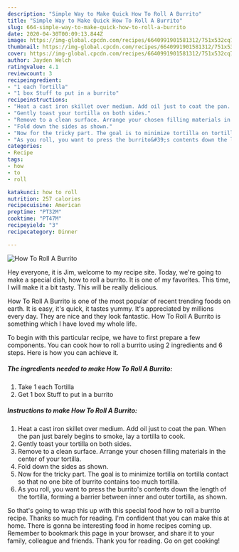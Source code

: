 ```yaml
---
description: "Simple Way to Make Quick How To Roll A Burrito"
title: "Simple Way to Make Quick How To Roll A Burrito"
slug: 664-simple-way-to-make-quick-how-to-roll-a-burrito
date: 2020-04-30T00:09:13.844Z
image: https://img-global.cpcdn.com/recipes/6640991901581312/751x532cq70/how-to-roll-a-burrito-recipe-main-photo.jpg
thumbnail: https://img-global.cpcdn.com/recipes/6640991901581312/751x532cq70/how-to-roll-a-burrito-recipe-main-photo.jpg
cover: https://img-global.cpcdn.com/recipes/6640991901581312/751x532cq70/how-to-roll-a-burrito-recipe-main-photo.jpg
author: Jayden Welch
ratingvalue: 4.1
reviewcount: 3
recipeingredient:
- "1 each Tortilla"
- "1 box Stuff to put in a burrito"
recipeinstructions:
- "Heat a cast iron skillet over medium. Add oil just to coat the pan. When the pan just barely begins to smoke, lay a tortilla to cook."
- "Gently toast your tortilla on both sides."
- "Remove to a clean surface. Arrange your chosen filling materials in the center of your tortilla."
- "Fold down the sides as shown."
- "Now for the tricky part. The goal is to minimize tortilla on tortilla contact so that no one bite of burrito contains too much tortilla."
- "As you roll, you want to press the burrito&#39;s contents down the length of the tortilla, forming a barrier between inner and outer tortilla, as shown."
categories:
- Recipe
tags:
- how
- to
- roll

katakunci: how to roll 
nutrition: 257 calories
recipecuisine: American
preptime: "PT32M"
cooktime: "PT47M"
recipeyield: "3"
recipecategory: Dinner

---
```



![How To Roll A Burrito](https://img-global.cpcdn.com/recipes/6640991901581312/751x532cq70/how-to-roll-a-burrito-recipe-main-photo.jpg)

Hey everyone, it is Jim, welcome to my recipe site. Today, we're going to make a special dish, how to roll a burrito. It is one of my favorites. This time, I will make it a bit tasty. This will be really delicious.

How To Roll A Burrito is one of the most popular of recent trending foods on earth. It is easy, it's quick, it tastes yummy. It's appreciated by millions every day. They are nice and they look fantastic. How To Roll A Burrito is something which I have loved my whole life.




To begin with this particular recipe, we have to first prepare a few components. You can cook how to roll a burrito using 2 ingredients and 6 steps. Here is how you can achieve it.

<!--inarticleads1-->

##### The ingredients needed to make How To Roll A Burrito:

1. Take 1 each Tortilla
1. Get 1 box Stuff to put in a burrito




<!--inarticleads2-->

##### Instructions to make How To Roll A Burrito:

1. Heat a cast iron skillet over medium. Add oil just to coat the pan. When the pan just barely begins to smoke, lay a tortilla to cook.
1. Gently toast your tortilla on both sides.
1. Remove to a clean surface. Arrange your chosen filling materials in the center of your tortilla.
1. Fold down the sides as shown.
1. Now for the tricky part. The goal is to minimize tortilla on tortilla contact so that no one bite of burrito contains too much tortilla.
1. As you roll, you want to press the burrito&#39;s contents down the length of the tortilla, forming a barrier between inner and outer tortilla, as shown.




So that's going to wrap this up with this special food how to roll a burrito recipe. Thanks so much for reading. I'm confident that you can make this at home. There is gonna be interesting food in home recipes coming up. Remember to bookmark this page in your browser, and share it to your family, colleague and friends. Thank you for reading. Go on get cooking!

